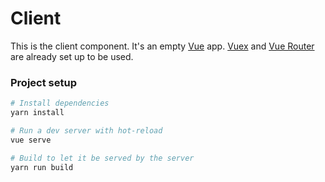 # Client

This is the client component.
It's an empty [Vue](https://vuejs.org/) app.
[Vuex](https://vuex.vuejs.org) and [Vue Router](https://router.vuejs.org/) are already set up to be used.

### Project setup
```bash
# Install dependencies
yarn install

# Run a dev server with hot-reload
vue serve

# Build to let it be served by the server
yarn run build
```
